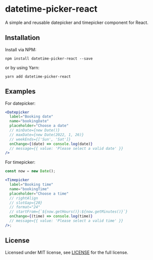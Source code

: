 # datetime-picker-react

A simple and reusable datepicker and timepicker component for React.

## Installation

Install via NPM:

```
npm install datetime-picker-react --save
```

or by using Yarn:

```
yarn add datetime-picker-react
```

## Examples

For datepicker:

```jsx
<Datepicker
  label="Booking date"
  name="bookingDate"
  placeholder="Choose a date"
  // minDate={new Date()}
  // maxDate={new Date(2022, 1, 26)}
  // weekEnds={['Sun', 'Sat']}
  onChange={(date) => console.log(date)}
  // message={{ value: 'Please select a valid date' }}
/>
```

For timepicker:

```jsx
const now = new Date();

<Timepicker
  label="Booking time"
  name="bookingTime"
  placeholder="Choose a time"
  // rightAlign
  // slotGap={20}
  // format="24"
  // startFrom={`${now.getHours()}:${now.getMinutes()}`}
  onChange={(time) => console.log(time)}
  // message={{ value: 'Please select a valid time' }}
/>;
```

## License

Licensed under MIT license, see [LICENSE][license] for the full license.

[npm]: https://www.npmjs.com
[node]: https://nodejs.org
[package]: https://www.npmjs.com/package/datetime-picker-react
[version-badge]: https://img.shields.io/npm/v/datetime-picker-react?style=flat-square
[license-badge]: https://img.shields.io/npm/l/datetime-picker-react?style=flat-square
[license]: https://github.com/sonjoydatta/datetime-picker-react/blob/main/LICENSE
